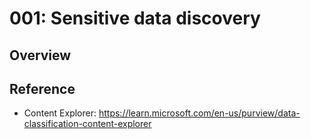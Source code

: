 # 001: Sensitive data discovery

## Overview



## Reference

* Content Explorer: https://learn.microsoft.com/en-us/purview/data-classification-content-explorer


